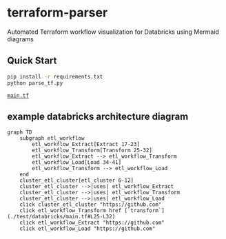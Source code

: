 # terraform-parser
Automated Terraform workflow visualization for Databricks using Mermaid diagrams

## Quick Start
```bash
pip install -r requirements.txt
python parse_tf.py
```

[`main.tf`](./test/databricks/main.tf#L25-L32)

## example databricks architecture diagram
```mermaid
graph TD
    subgraph etl_workflow
        etl_workflow_Extract[Extract 17-23]
        etl_workflow_Transform[Transform 25-32]
        etl_workflow_Extract --> etl_workflow_Transform
        etl_workflow_Load[Load 34-41]
        etl_workflow_Transform --> etl_workflow_Load
    end
    cluster_etl_cluster[etl_cluster 6-12]
    cluster_etl_cluster -->|uses| etl_workflow_Extract
    cluster_etl_cluster -->|uses| etl_workflow_Transform
    cluster_etl_cluster -->|uses| etl_workflow_Load
    click cluster_etl_cluster "https://github.com"
    click etl_workflow_Transform href [`transform`](./test/databricks/main.tf#L25-L32)
    click etl_workflow_Extract "https://github.com"
    click etl_workflow_Load "https://github.com"
```